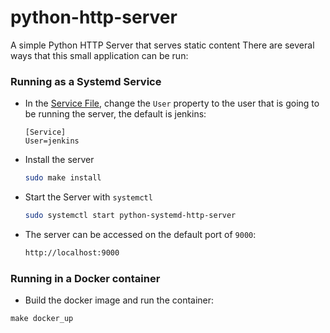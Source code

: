 # python-http-server
A simple Python HTTP Server that serves static content
There are several ways that this small application can be run:

### Running as a Systemd Service
- In the [Service File](python-systemd-http-server), change the `User` property to the user that is going to be running the server, the default is jenkins:
	```systemd
	[Service]
	User=jenkins
	```
- Install the server
	```bash
	sudo make install
	```
- Start the Server with `systemctl`
	```bash
	sudo systemctl start python-systemd-http-server
	```
- The server can be accessed on the default port of `9000`:
	```bash
	http://localhost:9000
	```

### Running in a Docker container
- Build the docker image and run the container:
```shell
make docker_up
```

